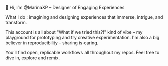 👋 Hi, I’m @MarinaXP – Designer of Engaging Experiences

What I do : imagining and designing experiences that immerse, intrigue, and transform.

This account is all about "What if we tried this?!" kind of vibe – my playground for prototyping and try creative experimentation.
I'm also a big believer in reproducibility – sharing is caring.

You’ll find open, replicable workflows all throughout my repos.
Feel free to dive in, explore and remix. 
